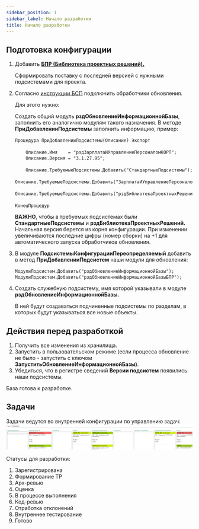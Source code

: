 ```yaml
---
sidebar_position: 1
sidebar_label: Начало разработки
title: Начало разработки
---
```

## Подготовка конфигурации
1. Добавить [**БПР (Библиотека проектных решений).**](../psl) 

    Сформировать поставку с последней версией с нужными подсистемами для проекта.
​
2. Согласно [инструкции БСП](https://its.1c.ru/db/bsp319doc#content:4:hdoc:issogl3_%D0%BF%D0%BE%D0%B4%D0%BA%D0%BB%D1%8E%D1%87%D0%B5%D0%BD%D0%B8%D0%B5_%D0%BE%D0%B1%D1%80%D0%B0%D0%B1%D0%BE%D1%82%D1%87%D0%B8%D0%BA%D0%BE%D0%B2_%D0%BE%D0%B1%D0%BD%D0%BE%D0%B2%D0%BB%D0%B5%D0%BD%D0%B8%D1%8F_%D0%B2_%D0%B4%D0%BE%D1%80%D0%B0%D0%B1%D0%BE%D1%82%D0%B0%D0%BD%D0%BD%D1%8B%D1%85_%D0%BA%D0%BE%D0%BD%D1%84%D0%B8%D0%B3%D1%83%D1%80%D0%B0%D1%86%D0%B8%D1%8F%D1%85) подключить обработчики обновления. 

    Для этого нужно:

    Создать общий модуль **рздОбновлениеИнформационнойБазы**, заполнить его аналогично модулям такого назначения. В методе **ПриДобавленииПодсистемы** заполнить информацию, пример:
​
    ```
    Процедура ПриДобавленииПодсистемы(Описание) Экспорт
        
        Описание.Имя    = "рздЗарплатаИУправлениеПерсоналомКОРП";
        Описание.Версия = "3.1.27.95";
        
        Описание.ТребуемыеПодсистемы.Добавить("СтандартныеПодсистемы");
        Описание.ТребуемыеПодсистемы.Добавить("ЗарплатаИУправлениеПерсоналомКОРП");
        Описание.ТребуемыеПодсистемы.Добавить("рздБиблиотекаПроектныхРешений");
        
    КонецПроцедур
    ```
    
    **ВАЖНО**, чтобы в требуемых подсистемах были **СтандартныеПодсистемы** и **рздБиблиотекаПроектныхРешений.** Начальная версия берется из корня конфигурации. При изменении увеличиваются последние цифры (номер сборки) на +1 для автоматического запуска обработчиков обновления.

3. В модуле **ПодсистемыКонфигурацииПереопределяемый** добавить в метод **ПриДобавленииПодсистем** наши модули для обновления:
​
    ```
    МодулиПодсистем.Добавить("рздОбновлениеИнформационнойБазы");
    МодулиПодсистем.Добавить("рздОбновлениеИнформационнойБазыБПР");
    ```
    
4. Создать служебную подсистему, имя которой указывали в модуле  **рздОбновлениеИнформационнойБазы.**

    В ней будут создаваться подчиненные подсистемы по разделам, в которых будут указываться все новые объекты.
​
## Действия перед разработкой
1. Получить все изменения из хранилища.
​
2. Запустить в пользовательском режиме (если процесса обновление не было - запустить с ключом **ЗапуститьОбновлениеИнформационнойБазы)**.
​
3. Убедиться, что в регистре сведений **Версии подсистем** появились наши подсистемы.

​База готова к разработке.

## Задачи
Задачи ведутся во внутренней конфигурации по управлению задач:
![image.png](./img/kanban.png)

Статусы для разработки:

1. Зарегистрирована
2. Формирование ТР
3. Арх-ревью
4. Оценка
5. В процессе выполнения
6. Код-ревью
7. Отработка отклонений
8. Внутреннее тестирование
9. Готово
